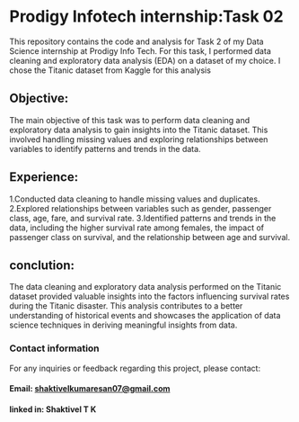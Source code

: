 # Prodigy Infotech internship:Task 02

This repository contains the code and analysis for Task 2 of my Data Science internship at Prodigy Info Tech. For this task, I performed data cleaning and exploratory data analysis (EDA) on a dataset of my choice. I chose the Titanic dataset from Kaggle for this analysis

## Objective:

The main objective of this task was to perform data cleaning and exploratory data analysis to gain insights into the Titanic dataset. This involved handling missing values and exploring relationships between variables to identify patterns and trends in the data.

## Experience:

1.Conducted data cleaning to handle missing values and duplicates.
2.Explored relationships between variables such as gender, passenger class, age, fare, and survival rate.
3.Identified patterns and trends in the data, including the higher survival rate among females, the impact of passenger class on survival, and the relationship between age and survival.

## conclution:

The data cleaning and exploratory data analysis performed on the Titanic dataset provided valuable insights into the factors influencing survival rates during the Titanic disaster. This analysis contributes to a better understanding of historical events and showcases the application of data science techniques in deriving meaningful insights from data.

### Contact information
For any inquiries or feedback regarding this project, please contact:
#### Email: shaktivelkumaresan07@gmail.com
#### linked in: Shaktivel T K
